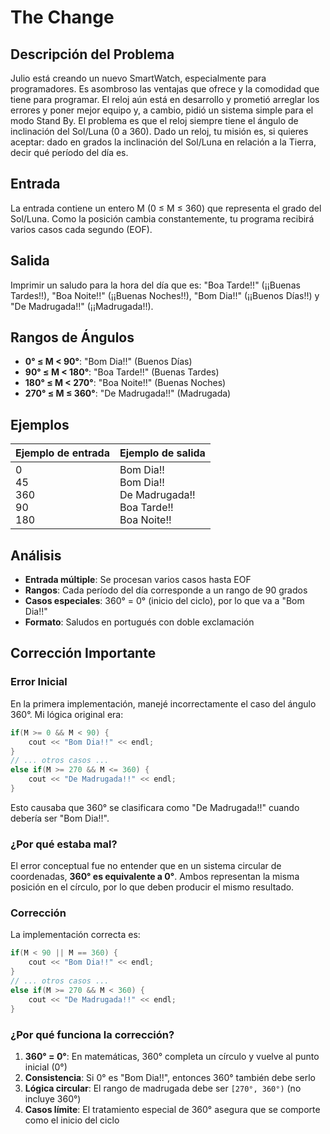# The Change

## Descripción del Problema

Julio está creando un nuevo SmartWatch, especialmente para programadores. Es asombroso las ventajas que ofrece y la comodidad que tiene para programar. El reloj aún está en desarrollo y prometió arreglar los errores y poner mejor equipo y, a cambio, pidió un sistema simple para el modo Stand By. El problema es que el reloj siempre tiene el ángulo de inclinación del Sol/Luna (0 a 360). Dado un reloj, tu misión es, si quieres aceptar: dado en grados la inclinación del Sol/Luna en relación a la Tierra, decir qué período del día es.

## Entrada

La entrada contiene un entero M (0 ≤ M ≤ 360) que representa el grado del Sol/Luna. Como la posición cambia constantemente, tu programa recibirá varios casos cada segundo (EOF).

## Salida

Imprimir un saludo para la hora del día que es: "Boa Tarde!!" (¡¡Buenas Tardes!!), "Boa Noite!!" (¡¡Buenas Noches!!), "Bom Dia!!" (¡¡Buenos Días!!) y "De Madrugada!!" (¡¡Madrugada!!).

## Rangos de Ángulos

- **0° ≤ M < 90°**: "Bom Dia!!" (Buenos Días)
- **90° ≤ M < 180°**: "Boa Tarde!!" (Buenas Tardes)  
- **180° ≤ M < 270°**: "Boa Noite!!" (Buenas Noches)
- **270° ≤ M ≤ 360°**: "De Madrugada!!" (Madrugada)

## Ejemplos

| Ejemplo de entrada | Ejemplo de salida |
|-------------------|-------------------|
| 0<br>45<br>360<br>90<br>180 | Bom Dia!!<br>Bom Dia!!<br>De Madrugada!!<br>Boa Tarde!!<br>Boa Noite!! |

## Análisis

- **Entrada múltiple**: Se procesan varios casos hasta EOF
- **Rangos**: Cada período del día corresponde a un rango de 90 grados
- **Casos especiales**: 360° = 0° (inicio del ciclo), por lo que va a "Bom Dia!!"
- **Formato**: Saludos en portugués con doble exclamación

## Corrección Importante

### Error Inicial
En la primera implementación, manejé incorrectamente el caso del ángulo 360°. Mi lógica original era:

```cpp
if(M >= 0 && M < 90) {
    cout << "Bom Dia!!" << endl;
}
// ... otros casos ...
else if(M >= 270 && M <= 360) {
    cout << "De Madrugada!!" << endl;
}
```

Esto causaba que 360° se clasificara como "De Madrugada!!" cuando debería ser "Bom Dia!!".

### ¿Por qué estaba mal?
El error conceptual fue no entender que en un sistema circular de coordenadas, **360° es equivalente a 0°**. Ambos representan la misma posición en el círculo, por lo que deben producir el mismo resultado.

### Corrección
La implementación correcta es:

```cpp
if(M < 90 || M == 360) {
    cout << "Bom Dia!!" << endl;
}
// ... otros casos ...
else if(M >= 270 && M < 360) {
    cout << "De Madrugada!!" << endl;
}
```

### ¿Por qué funciona la corrección?
1. **360° = 0°**: En matemáticas, 360° completa un círculo y vuelve al punto inicial (0°)
2. **Consistencia**: Si 0° es "Bom Dia!!", entonces 360° también debe serlo
3. **Lógica circular**: El rango de madrugada debe ser `[270°, 360°)` (no incluye 360°)
4. **Casos límite**: El tratamiento especial de 360° asegura que se comporte como el inicio del ciclo